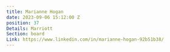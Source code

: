 ```yaml
---
title: Marianne Hogan
date: 2023-09-06 15:12:00 Z
position: 37
Details: Marriott
Section: board
Link: https://www.linkedin.com/in/marianne-hogan-92b51b38/
---
```


